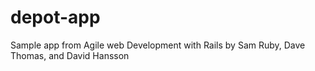 depot-app
=========

Sample app from Agile web Development with Rails by Sam Ruby, Dave Thomas, and David Hansson
